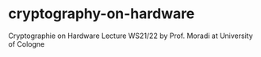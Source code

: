 # cryptography-on-hardware
Cryptographie on Hardware Lecture WS21/22 by Prof. Moradi at University of Cologne

